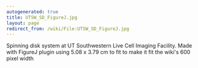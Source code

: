 ```yaml
---
autogenerated: true
title: UTSW_SD_FigureJ.jpg
layout: page
redirect_from: /wiki/File:UTSW_SD_FigureJ.jpg
---
```


Spinning disk system at UT Southwestern Live Cell Imaging Facility. Made
with FigureJ plugin using 5.08 x 3.79 cm to fit to make it fit the
wiki's 600 pixel width
